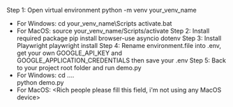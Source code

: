 Step 1: Open virtual environment 
    python -m venv your_venv_name
  - For Windows: 
      cd your_venv_name\Scripts
      activate.bat
  - For MacOS:
      source your_venv_name/Scripts/activate
Step 2: Install required package
    pip install browser-use asyncio dotenv
Step 3: Install Playwright 
    playwright install
Step 4: Rename environment.file into .env, get your own GOOGLE_API_KEY and GOOGLE_APPLICATION_CREDENTIALS then save your .env 
Step 5: Back to your project root folder and run demo.py
  - For Windows:
      cd ..\..\
      python demo.py
  - For MacOS:
      <Rich people please fill this field, i'm not using any MacOS device>
